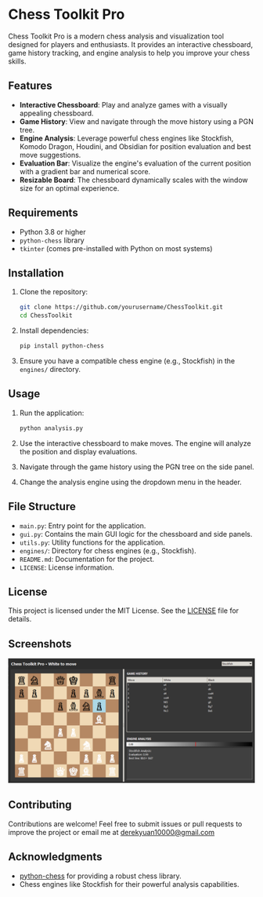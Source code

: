 # Chess Toolkit Pro

Chess Toolkit Pro is a modern chess analysis and visualization tool designed for players and enthusiasts. It provides an
interactive chessboard, game history tracking, and engine analysis to help you improve your chess skills.

## Features

- **Interactive Chessboard**: Play and analyze games with a visually appealing chessboard.
- **Game History**: View and navigate through the move history using a PGN tree.
- **Engine Analysis**: Leverage powerful chess engines like Stockfish, Komodo Dragon, Houdini, and Obsidian for position
  evaluation and best move suggestions.
- **Evaluation Bar**: Visualize the engine's evaluation of the current position with a gradient bar and numerical score.
- **Resizable Board**: The chessboard dynamically scales with the window size for an optimal experience.

## Requirements

- Python 3.8 or higher
- `python-chess` library
- `tkinter` (comes pre-installed with Python on most systems)

## Installation

1. Clone the repository:
   ```bash
   git clone https://github.com/yourusername/ChessToolkit.git
   cd ChessToolkit
   ```

2. Install dependencies:
   ```bash
   pip install python-chess
   ```

3. Ensure you have a compatible chess engine (e.g., Stockfish) in the `engines/` directory.

## Usage

1. Run the application:
   ```bash
   python analysis.py
   ```

2. Use the interactive chessboard to make moves. The engine will analyze the position and display evaluations.

3. Navigate through the game history using the PGN tree on the side panel.

4. Change the analysis engine using the dropdown menu in the header.

## File Structure

- `main.py`: Entry point for the application.
- `gui.py`: Contains the main GUI logic for the chessboard and side panels.
- `utils.py`: Utility functions for the application.
- `engines/`: Directory for chess engines (e.g., Stockfish).
- `README.md`: Documentation for the project.
- `LICENSE`: License information.

## License

This project is licensed under the MIT License. See the [LICENSE](LICENCE) file for details.

## Screenshots

![Chess Toolkit Pro Screenshot](Screenshots/betaversion1.png)

## Contributing

Contributions are welcome! Feel free to submit issues or pull requests to improve the project or email me at
derekyuan10000@gmail.com

## Acknowledgments

- [python-chess](https://python-chess.readthedocs.io/) for providing a robust chess library.
- Chess engines like Stockfish for their powerful analysis capabilities.
